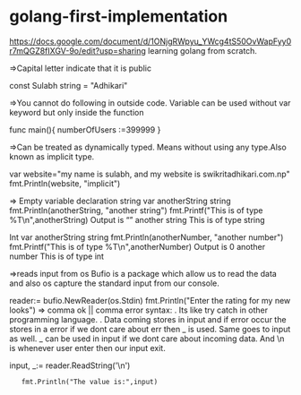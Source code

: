 # golang-first-implementation

https://docs.google.com/document/d/1ONjgRWpyu_YWcg4tS50OvWapFyy0r7mQGZ8fIXGV-9o/edit?usp=sharing
learning golang from scratch.

=>Capital letter indicate that it is public

const Sulabh string = "Adhikari"


=>You cannot do following in outside code. Variable can be used without var keyword but only inside the function

func main(){
numberOfUsers :=399999
}


=>Can be treated as dynamically typed. Means without using any type.Also known as implicit type.

var website="my name is sulabh, and my website is swikritadhikari.com.np"
       fmt.Println(website, "implicit")

=> Empty variable declaration
string
var anotherString string
fmt.Println(anotherString, "another string")
       fmt.Printf("This is of type %T\n",anotherString)
Output is “” another string
This is of type string


Int
var anotherString string
fmt.Println(anotherNumber, "another number")
       fmt.Printf("This is of type %T\n",anotherNumber)
Output is 0 another number
This is of type int

=>reads input from os
	Bufio is a package which allow us to read the data and also os capture the standard input from our console.

reader:= bufio.NewReader(os.Stdin)
       fmt.Println("Enter the rating for my new looks")
=> comma ok || comma error syntax:
	. Its like try catch in other programming language.
	. Data coming stores in input and if error occur the stores in a error if we dont care about err then _ is used. Same goes to input as well. _ can be used in input if we dont care about incoming data. And \n is whenever user enter then our input exit.

input, _:= reader.ReadString('\n')


       fmt.Println("The value is:",input)





